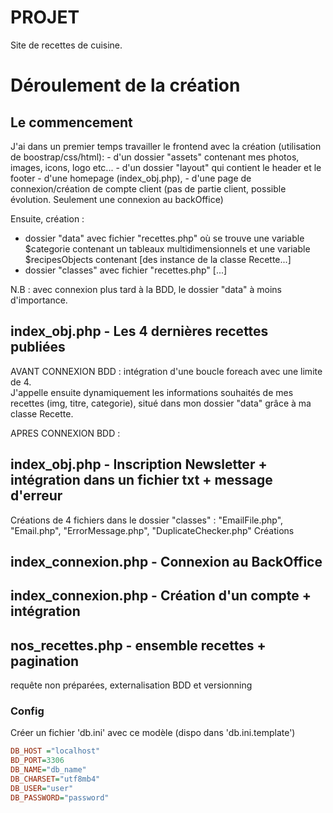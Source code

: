 # PROJET 
Site de recettes de cuisine.
# Déroulement de la création 
## Le commencement 
J'ai dans un premier temps travailler le frontend avec la création (utilisation de boostrap/css/html):
    - d'un dossier "assets" contenant mes photos, images, icons, logo etc... 
    - d'un dossier "layout" qui contient le header et le footer
    - d'une homepage (index_obj.php), 
    - d'une page de connexion/création de compte client (pas de partie client, possible évolution. Seulement une connexion au backOffice)

Ensuite, création : 
- dossier "data" avec fichier "recettes.php" où se trouve une variable $categorie contenant un tableaux multidimensionnels et une variable $recipesObjects contenant  [des instance de la classe Recette...] 
- dossier "classes" avec fichier "recettes.php" [...]

N.B : avec connexion plus tard à la BDD, le dossier "data" à moins d'importance.

## index_obj.php - Les 4 dernières recettes publiées
AVANT CONNEXION BDD :
intégration d'une boucle foreach avec une limite de 4.  
J'appelle ensuite dynamiquement les informations souhaités de mes recettes (img, titre, categorie), situé dans mon dossier "data" grâce à ma classe Recette.

APRES CONNEXION BDD :
## index_obj.php - Inscription Newsletter + intégration dans un fichier txt + message d'erreur 
Créations de 4 fichiers dans le dossier "classes" : "EmailFile.php", "Email.php", "ErrorMessage.php", "DuplicateChecker.php"
Créations  
## index_connexion.php - Connexion au BackOffice 

## index_connexion.php - Création d'un compte + intégration 


 ## nos_recettes.php - ensemble recettes + pagination

requête non préparées, externalisation BDD et versionning

### Config 

Créer un fichier 'db.ini' avec ce modèle (dispo dans 'db.ini.template')
```ini 
DB_HOST ="localhost"
BD_PORT=3306
DB_NAME="db_name"
DB_CHARSET="utf8mb4"
DB_USER="user"
DB_PASSWORD="password" 
```